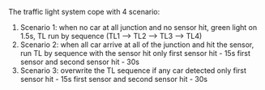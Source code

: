 The traffic light system cope with 4 scenario: 

1. Scenario 1: when no car at all junction and no sensor hit, green light on 1.5s, TL run by sequence (TL1 --> TL2 --> TL3 --> TL4)
2. Scenario 2: when all car arrive at all of the junction and hit the sensor, run TL by sequence with the sensor hit
   only first sensor hit - 15s
   first sensor and second sensor hit - 30s
3. Scenario 3: overwrite the TL sequence if any car detected
   only first sensor hit - 15s
   first sensor and second sensor hit - 30s
